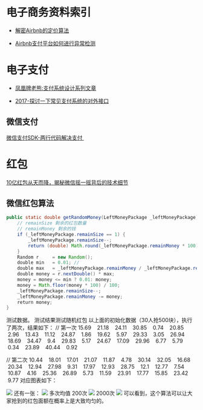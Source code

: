 
# 电子商务资料索引




- [解密Airbnb的定价算法](http://www.infoq.com/cn/articles/decryption-airbnb-pricing-algorithm)



- [Airbnb支付平台如何进行异常检测](http://www.infoq.com/cn/news/2016/03/Airbnb-FFT-anomaly-detection) 




# 电子支付





- [凤凰牌老熊:支付系统设计系列文章](http://blog.lixf.cn/essay/2016/10/08/account-1/)


- [2017-探讨一下常见支付系统的对外接口](https://segmentfault.com/a/1190000008942039) 


## 微信支付
[微信支付SDK-两行代码解决支付 ](http://arccode.net/2016/05/02/%E5%BE%AE%E4%BF%A1%E6%94%AF%E4%BB%98SDK-%E4%B8%A4%E8%A1%8C%E4%BB%A3%E7%A0%81%E8%A7%A3%E5%86%B3%E6%94%AF%E4%BB%98/?hmsr=toutiao.io&utm_medium=toutiao.io&utm_source=toutiao.io)
 

# 红包



[10亿红包从天而降，揭秘微信摇一摇背后的技术细节](http://www.infoq.com/cn/articles/1-billion-bonus-from-the-clouds)
## 微信红包算法


```java
public static double getRandomMoney(LeftMoneyPackage _leftMoneyPackage) {
    // remainSize 剩余的红包数量
    // remainMoney 剩余的钱
    if (_leftMoneyPackage.remainSize == 1) {
        _leftMoneyPackage.remainSize--;
        return (double) Math.round(_leftMoneyPackage.remainMoney * 100) / 100;
    }
    Random r     = new Random();
    double min   = 0.01; //
    double max   = _leftMoneyPackage.remainMoney / _leftMoneyPackage.remainSize * 2;
    double money = r.nextDouble() * max;
    money = money <= min ? 0.01: money;
    money = Math.floor(money * 100) / 100;
    _leftMoneyPackage.remainSize--;
    _leftMoneyPackage.remainMoney -= money;
    return money;
}
```
测试数据。
测试结果测试随机红包
以上面的初始化数据（30人抢500块），执行了两次，结果如下：
// 第一次
15.69    21.18    24.11    30.85    0.74    20.85    2.96    13.43    11.12    24.87    1.86    19.62    5.97    29.33    3.05    26.94    18.69    34.47    9.4    29.83    5.17    24.67    17.09    29.96    6.77    5.79    0.34    23.89    40.44    0.92

// 第二次
10.44    18.01    17.01    21.07    11.87    4.78    30.14    32.05    16.68    20.34    12.94    27.98    9.31    17.97    12.93    28.75    12.1    12.77    7.54    10.87    4.16    25.36    26.89    5.73    11.59    23.91    17.77    15.85    23.42    9.77
对应图表如下：

![](https://pic4.zhimg.com/383a5c9dd7451db4d1bde8f59dcc66fb_b.png)
还有一张：
![](https://pic1.zhimg.com/f3db54ba944f208ed8917651cbb7ce70_b.png)
多次均值
200次
![](https://pic2.zhimg.com/90c57b9fed9398b866e636a910e8f86d_b.png)
2000次
![](https://pic1.zhimg.com/9c9d0c51d6528c2ac6ae599a640c271c_b.png)
可以看到，这个算法可以让大家抢到的红包面额在概率上是大致均匀的。



